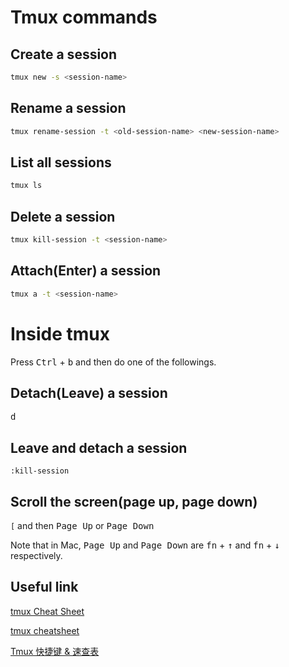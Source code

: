 # Tmux commands

## Create a session
```sh
tmux new -s <session-name>
```

## Rename a session
```sh
tmux rename-session -t <old-session-name> <new-session-name>
```

## List all sessions
```sh
tmux ls
```

## Delete a session
```sh
tmux kill-session -t <session-name>
```

## Attach(Enter) a session
```sh
tmux a -t <session-name>
```

# Inside tmux
Press <kbd>Ctrl</kbd> + <kbd>b</kbd> and then do one of the followings.

## Detach(Leave) a session
<kbd>d</kbd>

## Leave and detach a session
`:kill-session`

## Scroll the screen(page up, page down)
`[` and then <kbd>Page Up</kbd> or <kbd>Page Down</kbd> 

Note that in Mac, <kbd>Page Up</kbd> and <kbd>Page Down</kbd> are <kbd>fn</kbd> + <kbd>↑</kbd> and 
<kbd>fn</kbd> + <kbd>↓</kbd> respectively.

## Useful link

[tmux Cheat Sheet](https://gist.github.com/michaellihs/b6d46fa460fa5e429ea7ee5ff8794b96)

[tmux cheatsheet](https://gist.github.com/henrik/1967800)

[Tmux 快捷键 & 速查表](https://gist.github.com/ryerh/14b7c24dfd623ef8edc7)
